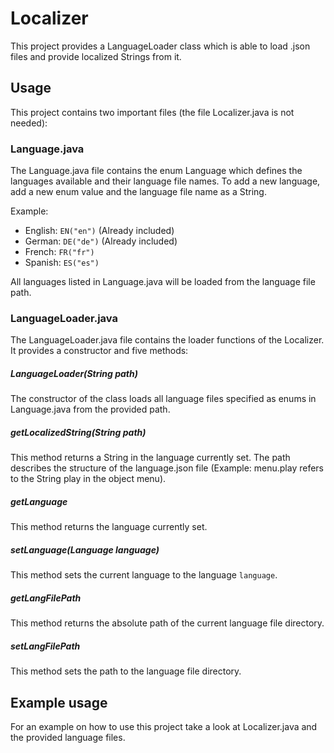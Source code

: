# Localizer
This project provides a LanguageLoader class which is able to load .json files and provide localized Strings from it.

## Usage
This project contains two important files (the file Localizer.java is not needed):

### Language.java
The Language.java file contains the enum Language which defines the languages available and their language file names. To add a new language, add a new enum value and the language file name as a String.

Example:
* English: `EN("en")` (Already included)
* German: `DE("de")`  (Already included)
* French: `FR("fr")`
* Spanish: `ES("es")`

All languages listed in Language.java will be loaded from the language file path.

### LanguageLoader.java
The LanguageLoader.java file contains the loader functions of the Localizer. It provides a constructor and five methods:

##### LanguageLoader(String path)
The constructor of the class loads all language files specified as enums in Language.java from the provided path.

##### getLocalizedString(String path)
This method returns a String in the language currently set. The path describes the structure of the language.json file (Example: menu.play refers to the String play in the object menu).

##### getLanguage
This method returns the language currently set.

##### setLanguage(Language language)
This method sets the current language to the language `language`.

##### getLangFilePath
This method returns the absolute path of the current language file directory.

##### setLangFilePath
This method sets the path to the language file directory.

## Example usage
For an example on how to use this project take a look at Localizer.java and the provided language files.
